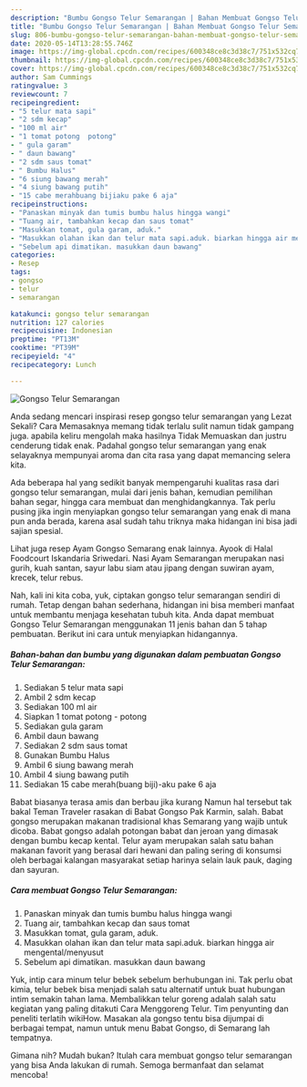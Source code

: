 ```yaml
---
description: "Bumbu Gongso Telur Semarangan | Bahan Membuat Gongso Telur Semarangan Yang Sedap"
title: "Bumbu Gongso Telur Semarangan | Bahan Membuat Gongso Telur Semarangan Yang Sedap"
slug: 806-bumbu-gongso-telur-semarangan-bahan-membuat-gongso-telur-semarangan-yang-sedap
date: 2020-05-14T13:28:55.746Z
image: https://img-global.cpcdn.com/recipes/600348ce8c3d38c7/751x532cq70/gongso-telur-semarangan-foto-resep-utama.jpg
thumbnail: https://img-global.cpcdn.com/recipes/600348ce8c3d38c7/751x532cq70/gongso-telur-semarangan-foto-resep-utama.jpg
cover: https://img-global.cpcdn.com/recipes/600348ce8c3d38c7/751x532cq70/gongso-telur-semarangan-foto-resep-utama.jpg
author: Sam Cummings
ratingvalue: 3
reviewcount: 7
recipeingredient:
- "5 telur mata sapi"
- "2 sdm kecap"
- "100 ml air"
- "1 tomat potong  potong"
- " gula garam"
- " daun bawang"
- "2 sdm saus tomat"
- " Bumbu Halus"
- "6 siung bawang merah"
- "4 siung bawang putih"
- "15 cabe merahbuang bijiaku pake 6 aja"
recipeinstructions:
- "Panaskan minyak dan tumis bumbu halus hingga wangi"
- "Tuang air, tambahkan kecap dan saus tomat"
- "Masukkan tomat, gula garam, aduk."
- "Masukkan olahan ikan dan telur mata sapi.aduk. biarkan hingga air mengental/menyusut"
- "Sebelum api dimatikan. masukkan daun bawang"
categories:
- Resep
tags:
- gongso
- telur
- semarangan

katakunci: gongso telur semarangan 
nutrition: 127 calories
recipecuisine: Indonesian
preptime: "PT13M"
cooktime: "PT39M"
recipeyield: "4"
recipecategory: Lunch

---
```



![Gongso Telur Semarangan](https://img-global.cpcdn.com/recipes/600348ce8c3d38c7/751x532cq70/gongso-telur-semarangan-foto-resep-utama.jpg)

Anda sedang mencari inspirasi resep gongso telur semarangan yang Lezat Sekali? Cara Memasaknya memang tidak terlalu sulit namun tidak gampang juga. apabila keliru mengolah maka hasilnya Tidak Memuaskan dan justru cenderung tidak enak. Padahal gongso telur semarangan yang enak selayaknya mempunyai aroma dan cita rasa yang dapat memancing selera kita.

Ada beberapa hal yang sedikit banyak mempengaruhi kualitas rasa dari gongso telur semarangan, mulai dari jenis bahan, kemudian pemilihan bahan segar, hingga cara membuat dan menghidangkannya. Tak perlu pusing jika ingin menyiapkan gongso telur semarangan yang enak di mana pun anda berada, karena asal sudah tahu triknya maka hidangan ini bisa jadi sajian spesial.

Lihat juga resep Ayam Gongso Semarang enak lainnya. Ayook di Halal Foodcourt Iskandaria Sriwedari. Nasi Ayam Semarangan merupakan nasi gurih, kuah santan, sayur labu siam atau jipang dengan suwiran ayam, krecek, telur rebus.


Nah, kali ini kita coba, yuk, ciptakan gongso telur semarangan sendiri di rumah. Tetap dengan bahan sederhana, hidangan ini bisa memberi manfaat untuk membantu menjaga kesehatan tubuh kita. Anda dapat membuat Gongso Telur Semarangan menggunakan 11 jenis bahan dan 5 tahap pembuatan. Berikut ini cara untuk menyiapkan hidangannya.

<!--inarticleads1-->

##### Bahan-bahan dan bumbu yang digunakan dalam pembuatan Gongso Telur Semarangan:

1. Sediakan 5 telur mata sapi
1. Ambil 2 sdm kecap
1. Sediakan 100 ml air
1. Siapkan 1 tomat potong - potong
1. Sediakan  gula garam
1. Ambil  daun bawang
1. Sediakan 2 sdm saus tomat
1. Gunakan  Bumbu Halus
1. Ambil 6 siung bawang merah
1. Ambil 4 siung bawang putih
1. Sediakan 15 cabe merah(buang biji)-aku pake 6 aja


Babat biasanya terasa amis dan berbau jika kurang Namun hal tersebut tak bakal Teman Traveler rasakan di Babat Gongso Pak Karmin, salah. Babat gongso merupakan makanan tradisional khas Semarang yang wajib untuk dicoba. Babat gongso adalah potongan babat dan jeroan yang dimasak dengan bumbu kecap kental. Telur ayam merupakan salah satu bahan makanan favorit yang berasal dari hewani dan paling sering di konsumsi oleh berbagai kalangan masyarakat setiap harinya selain lauk pauk, daging dan sayuran. 

<!--inarticleads2-->

##### Cara membuat Gongso Telur Semarangan:

1. Panaskan minyak dan tumis bumbu halus hingga wangi
1. Tuang air, tambahkan kecap dan saus tomat
1. Masukkan tomat, gula garam, aduk.
1. Masukkan olahan ikan dan telur mata sapi.aduk. biarkan hingga air mengental/menyusut
1. Sebelum api dimatikan. masukkan daun bawang


Yuk, intip cara minum telur bebek sebelum berhubungan ini. Tak perlu obat kimia, telur bebek bisa menjadi salah satu alternatif untuk buat hubungan intim semakin tahan lama. Membalikkan telur goreng adalah salah satu kegiatan yang paling ditakuti Cara Menggoreng Telur. Tim penyunting dan peneliti terlatih wikiHow. Masakan ala gongso tentu bisa dijumpai di berbagai tempat, namun untuk menu Babat Gongso, di Semarang lah tempatnya. 

Gimana nih? Mudah bukan? Itulah cara membuat gongso telur semarangan yang bisa Anda lakukan di rumah. Semoga bermanfaat dan selamat mencoba!
